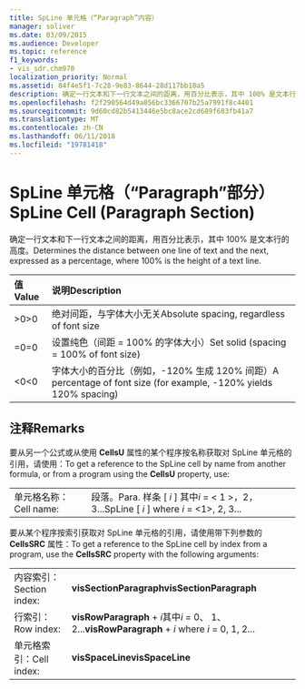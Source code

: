 ```yaml
---
title: SpLine 单元格（“Paragraph”内容）
manager: soliver
ms.date: 03/09/2015
ms.audience: Developer
ms.topic: reference
f1_keywords:
- vis_sdr.chm970
localization_priority: Normal
ms.assetid: 84f4e5f1-7c28-9e83-8644-28d117bb10a5
description: 确定一行文本和下一行文本之间的距离，用百分比表示，其中 100% 是文本行的高度。
ms.openlocfilehash: f2f290564d49a056bc3366707b25a7991f8c4401
ms.sourcegitcommit: 9d60cd82b5413446e5bc8ace2cd689f683fb41a7
ms.translationtype: MT
ms.contentlocale: zh-CN
ms.lasthandoff: 06/11/2018
ms.locfileid: "19781418"
---
```

# <a name="spline-cell-paragraph-section"></a><span data-ttu-id="e73e2-103">SpLine 单元格（“Paragraph”部分）</span><span class="sxs-lookup"><span data-stu-id="e73e2-103">SpLine Cell (Paragraph Section)</span></span>

<span data-ttu-id="e73e2-104">确定一行文本和下一行文本之间的距离，用百分比表示，其中 100% 是文本行的高度。</span><span class="sxs-lookup"><span data-stu-id="e73e2-104">Determines the distance between one line of text and the next, expressed as a percentage, where 100% is the height of a text line.</span></span>
  
|<span data-ttu-id="e73e2-105">**值**</span><span class="sxs-lookup"><span data-stu-id="e73e2-105">**Value**</span></span>|<span data-ttu-id="e73e2-106">**说明**</span><span class="sxs-lookup"><span data-stu-id="e73e2-106">**Description**</span></span>|
|:-----|:-----|
| <span data-ttu-id="e73e2-107">\>0</span><span class="sxs-lookup"><span data-stu-id="e73e2-107">\>0</span></span>  <br/> | <span data-ttu-id="e73e2-108">绝对间距，与字体大小无关</span><span class="sxs-lookup"><span data-stu-id="e73e2-108">Absolute spacing, regardless of font size</span></span>  <br/> |
| <span data-ttu-id="e73e2-109">=0</span><span class="sxs-lookup"><span data-stu-id="e73e2-109">=0</span></span>  <br/> | <span data-ttu-id="e73e2-110">设置纯色（间距 = 100% 的字体大小）</span><span class="sxs-lookup"><span data-stu-id="e73e2-110">Set solid (spacing = 100% of font size)</span></span>  <br/> |
| <span data-ttu-id="e73e2-111">\<0</span><span class="sxs-lookup"><span data-stu-id="e73e2-111">\<0</span></span>  <br/> | <span data-ttu-id="e73e2-112">字体大小的百分比（例如，-120% 生成 120% 间距）</span><span class="sxs-lookup"><span data-stu-id="e73e2-112">A percentage of font size (for example, -120% yields 120% spacing)</span></span>  <br/> |
   
## <a name="remarks"></a><span data-ttu-id="e73e2-113">注释</span><span class="sxs-lookup"><span data-stu-id="e73e2-113">Remarks</span></span>

<span data-ttu-id="e73e2-114">要从另一个公式或从使用 **CellsU** 属性的某个程序按名称获取对 SpLine 单元格的引用，请使用：</span><span class="sxs-lookup"><span data-stu-id="e73e2-114">To get a reference to the SpLine cell by name from another formula, or from a program using the **CellsU** property, use:</span></span> 
  
|||
|:-----|:-----|
| <span data-ttu-id="e73e2-115">单元格名称：</span><span class="sxs-lookup"><span data-stu-id="e73e2-115">Cell name:</span></span>  <br/> | <span data-ttu-id="e73e2-116">段落。</span><span class="sxs-lookup"><span data-stu-id="e73e2-116">Para.</span></span> <span data-ttu-id="e73e2-117">样条 [ *i* ] 其中*i* = < 1 >，2，3...</span><span class="sxs-lookup"><span data-stu-id="e73e2-117">SpLine [  *i*  ]            where  *i*  = <1>, 2, 3...</span></span>  <br/> |
   
<span data-ttu-id="e73e2-118">要从某个程序按索引获取对 SpLine 单元格的引用，请使用带下列参数的 **CellsSRC** 属性：</span><span class="sxs-lookup"><span data-stu-id="e73e2-118">To get a reference to the SpLine cell by index from a program, use the **CellsSRC** property with the following arguments:</span></span> 
  
|||
|:-----|:-----|
| <span data-ttu-id="e73e2-119">内容索引：</span><span class="sxs-lookup"><span data-stu-id="e73e2-119">Section index:</span></span>  <br/> |<span data-ttu-id="e73e2-120">**visSectionParagraph**</span><span class="sxs-lookup"><span data-stu-id="e73e2-120">**visSectionParagraph**</span></span> <br/> |
| <span data-ttu-id="e73e2-121">行索引：</span><span class="sxs-lookup"><span data-stu-id="e73e2-121">Row index:</span></span>  <br/> |<span data-ttu-id="e73e2-122">**visRowParagraph** +  *i*其中*i* = 0、 1、 2...</span><span class="sxs-lookup"><span data-stu-id="e73e2-122">**visRowParagraph** +  *i*            where  *i*  = 0, 1, 2...</span></span>  <br/> |
| <span data-ttu-id="e73e2-123">单元格索引：</span><span class="sxs-lookup"><span data-stu-id="e73e2-123">Cell index:</span></span>  <br/> |<span data-ttu-id="e73e2-124">**visSpaceLine**</span><span class="sxs-lookup"><span data-stu-id="e73e2-124">**visSpaceLine**</span></span> <br/> |
   

